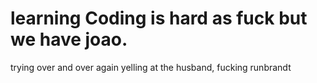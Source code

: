 # learning Coding is hard as fuck but we have joao.
trying over and over again
yelling at the husband, fucking runbrandt